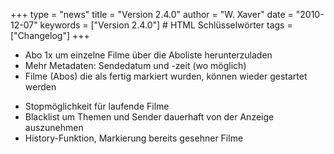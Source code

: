 +++
type = "news"
title = "Version 2.4.0"
author = "W. Xaver"
date = "2010-12-07"
keywords = ["Version 2.4.0"] # HTML Schlüsselwörter
tags = ["Changelog"]
+++

- Abo 1x um einzelne Filme über die Aboliste herunterzuladen
- Mehr Metadaten: Sendedatum und -zeit (wo möglich)
- Filme (Abos) die als fertig markiert wurden, können wieder gestartet werden
<!--more-->
- Stopmöglichkeit für laufende Filme
- Blacklist um Themen und Sender dauerhaft von der Anzeige auszunehmen
- History-Funktion, Markierung bereits gesehner Filme

